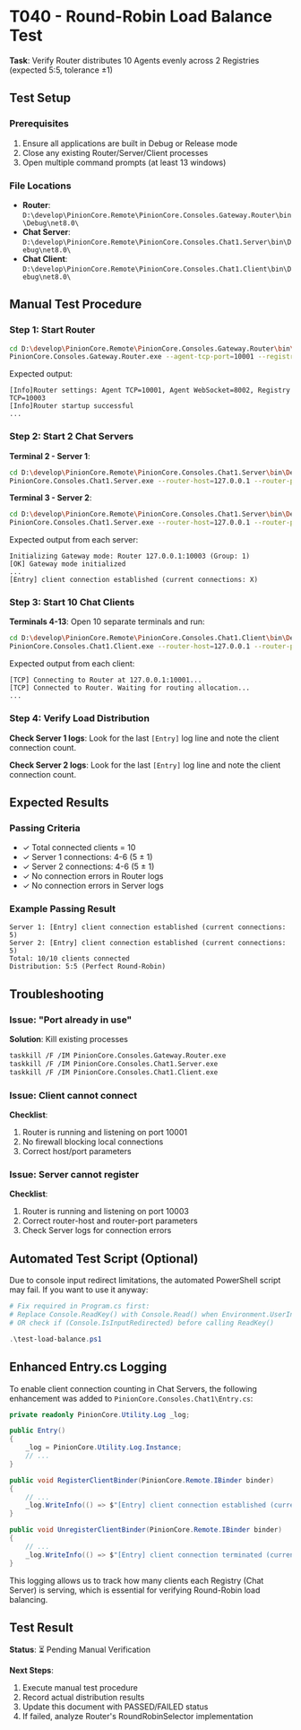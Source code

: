# T040 - Round-Robin Load Balance Test

**Task**: Verify Router distributes 10 Agents evenly across 2 Registries (expected 5:5, tolerance ±1)

## Test Setup

### Prerequisites
1. Ensure all applications are built in Debug or Release mode
2. Close any existing Router/Server/Client processes
3. Open multiple command prompts (at least 13 windows)

### File Locations
- **Router**: `D:\develop\PinionCore.Remote\PinionCore.Consoles.Gateway.Router\bin\Debug\net8.0\`
- **Chat Server**: `D:\develop\PinionCore.Remote\PinionCore.Consoles.Chat1.Server\bin\Debug\net8.0\`
- **Chat Client**: `D:\develop\PinionCore.Remote\PinionCore.Consoles.Chat1.Client\bin\Debug\net8.0\`

## Manual Test Procedure

### Step 1: Start Router
```bash
cd D:\develop\PinionCore.Remote\PinionCore.Consoles.Gateway.Router\bin\Debug\net8.0
PinionCore.Consoles.Gateway.Router.exe --agent-tcp-port=10001 --registry-tcp-port=10003
```

Expected output:
```
[Info]Router settings: Agent TCP=10001, Agent WebSocket=8002, Registry TCP=10003
[Info]Router startup successful
...
```

### Step 2: Start 2 Chat Servers
**Terminal 2 - Server 1**:
```bash
cd D:\develop\PinionCore.Remote\PinionCore.Consoles.Chat1.Server\bin\Debug\net8.0
PinionCore.Consoles.Chat1.Server.exe --router-host=127.0.0.1 --router-port=10003 --group=1
```

**Terminal 3 - Server 2**:
```bash
cd D:\develop\PinionCore.Remote\PinionCore.Consoles.Chat1.Server\bin\Debug\net8.0
PinionCore.Consoles.Chat1.Server.exe --router-host=127.0.0.1 --router-port=10003 --group=1
```

Expected output from each server:
```
Initializing Gateway mode: Router 127.0.0.1:10003 (Group: 1)
[OK] Gateway mode initialized
...
[Entry] client connection established (current connections: X)
```

### Step 3: Start 10 Chat Clients
**Terminals 4-13**: Open 10 separate terminals and run:
```bash
cd D:\develop\PinionCore.Remote\PinionCore.Consoles.Chat1.Client\bin\Debug\net8.0
PinionCore.Consoles.Chat1.Client.exe --router-host=127.0.0.1 --router-port=10001
```

Expected output from each client:
```
[TCP] Connecting to Router at 127.0.0.1:10001...
[TCP] Connected to Router. Waiting for routing allocation...
...
```

### Step 4: Verify Load Distribution

**Check Server 1 logs**:
Look for the last `[Entry]` log line and note the client connection count.

**Check Server 2 logs**:
Look for the last `[Entry]` log line and note the client connection count.

## Expected Results

### Passing Criteria
- ✓ Total connected clients = 10
- ✓ Server 1 connections: 4-6 (5 ± 1)
- ✓ Server 2 connections: 4-6 (5 ± 1)
- ✓ No connection errors in Router logs
- ✓ No connection errors in Server logs

### Example Passing Result
```
Server 1: [Entry] client connection established (current connections: 5)
Server 2: [Entry] client connection established (current connections: 5)
Total: 10/10 clients connected
Distribution: 5:5 (Perfect Round-Robin)
```

## Troubleshooting

### Issue: "Port already in use"
**Solution**: Kill existing processes
```bash
taskkill /F /IM PinionCore.Consoles.Gateway.Router.exe
taskkill /F /IM PinionCore.Consoles.Chat1.Server.exe
taskkill /F /IM PinionCore.Consoles.Chat1.Client.exe
```

### Issue: Client cannot connect
**Checklist**:
1. Router is running and listening on port 10001
2. No firewall blocking local connections
3. Correct host/port parameters

### Issue: Server cannot register
**Checklist**:
1. Router is running and listening on port 10003
2. Correct router-host and router-port parameters
3. Check Server logs for connection errors

## Automated Test Script (Optional)

Due to console input redirect limitations, the automated PowerShell script may fail.
If you want to use it anyway:

```powershell
# Fix required in Program.cs first:
# Replace Console.ReadKey() with Console.Read() when Environment.UserInteractive == false
# OR check if (Console.IsInputRedirected) before calling ReadKey()

.\test-load-balance.ps1
```

## Enhanced Entry.cs Logging

To enable client connection counting in Chat Servers, the following enhancement was added to `PinionCore.Consoles.Chat1\Entry.cs`:

```csharp
private readonly PinionCore.Utility.Log _log;

public Entry()
{
    _log = PinionCore.Utility.Log.Instance;
    // ...
}

public void RegisterClientBinder(PinionCore.Remote.IBinder binder)
{
    // ...
    _log.WriteInfo(() => $"[Entry] client connection established (current connections: {currentCount})");
}

public void UnregisterClientBinder(PinionCore.Remote.IBinder binder)
{
    // ...
    _log.WriteInfo(() => $"[Entry] client connection terminated (current connections: {currentCount})");
}
```

This logging allows us to track how many clients each Registry (Chat Server) is serving, which is essential for verifying Round-Robin load balancing.

## Test Result

**Status**: ⏳ Pending Manual Verification

**Next Steps**:
1. Execute manual test procedure
2. Record actual distribution results
3. Update this document with PASSED/FAILED status
4. If failed, analyze Router's RoundRobinSelector implementation
